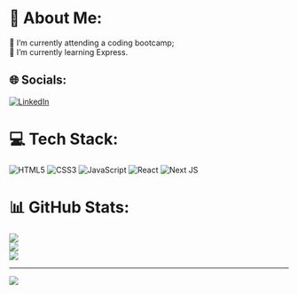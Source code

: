 # 💫 About Me:
🔭 I’m currently attending a coding bootcamp;<br>🌱 I’m currently learning Express.<br>


## 🌐 Socials:
[![LinkedIn](https://img.shields.io/badge/LinkedIn-%230077B5.svg?logo=linkedin&logoColor=white)](https://linkedin.com/in/christian-schillaci-61ba2b26a) 

# 💻 Tech Stack:
![HTML5](https://img.shields.io/badge/html5-%23E34F26.svg?style=for-the-badge&logo=html5&logoColor=white) ![CSS3](https://img.shields.io/badge/css3-%231572B6.svg?style=for-the-badge&logo=css3&logoColor=white) ![JavaScript](https://img.shields.io/badge/javascript-%23323330.svg?style=for-the-badge&logo=javascript&logoColor=%23F7DF1E) ![React](https://img.shields.io/badge/react-%2320232a.svg?style=for-the-badge&logo=react&logoColor=%2361DAFB) ![Next JS](https://img.shields.io/badge/Next-black?style=for-the-badge&logo=next.js&logoColor=white)
# 📊 GitHub Stats:
![](https://github-readme-stats.vercel.app/api?username=ChriSchillaci&theme=midnight-purple&hide_border=false&include_all_commits=false&count_private=false)<br/>
![](https://github-readme-streak-stats.herokuapp.com/?user=ChriSchillaci&theme=midnight-purple&hide_border=false)<br/>
![](https://github-readme-stats.vercel.app/api/top-langs/?username=ChriSchillaci&theme=midnight-purple&hide_border=false&include_all_commits=false&count_private=false&layout=compact)

---
[![](https://visitcount.itsvg.in/api?id=ChriSchillaci&icon=5&color=11)](https://visitcount.itsvg.in)

<!-- Proudly created with GPRM ( https://gprm.itsvg.in ) -->

<!---
ChriSchillaci/ChriSchillaci is a ✨ special ✨ repository because its `README.md` (this file) appears on your GitHub profile.
You can click the Preview link to take a look at your changes.
--->
